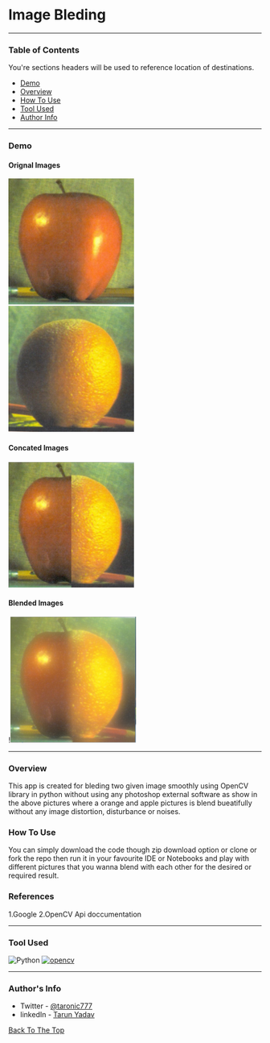 # Image Bleding
---

### Table of Contents
You're sections headers will be used to reference location of destinations.

- [Demo](#demo)
- [Overview](#overview)
- [How To Use](#how-to-use)
- [Tool Used](#tool-used)
- [Author Info](#author-info)

---

### Demo

#### Orignal Images

<img src="https://github.com/Tarun-yadav777/Image_Blending/blob/main/static/apple.jpg"  width="250" height="250" /><br>
<img src="https://github.com/Tarun-yadav777/Image_Blending/blob/main/static/orange.jpg"  width="250" height="250" /><br>


#### Concated Images

<img src="https://github.com/Tarun-yadav777/Image_Blending/blob/main/static/concat.PNG"  width="250" height="250" /><br>

#### Blended Images

!<img src="https://github.com/Tarun-yadav777/Image_Blending/blob/main/static/blend.PNG"  width="250" height="250" /><br>

---

### Overview

This app is created for bleding two given image smoothly using OpenCV library in python without using any photoshop external software as show in the above pictures where a orange and apple pictures is blend bueatifully without any image distortion, disturbance or noises.

### How To Use

You can simply download the code though zip download option or clone or fork the repo then run it in your favourite IDE or Notebooks and play with different pictures that you wanna blend with each other for the desired or required result.

### References
1.Google
2.OpenCV Api doccumentation

---

### Tool Used

![Python](https://img.shields.io/badge/Python-3.8-blueviolet)
<a href="https://opencv.org/" target="_blank"> <img src="https://www.vectorlogo.zone/logos/opencv/opencv-icon.svg" alt="opencv" width="40" height="40"/> </a>


---

### Author's Info

- Twitter - [@taronic777](https://twitter.com/taronic777)
- linkedIn - [Tarun Yadav](https://www.linkedin.com/in/tarun-yadav-47442112b/)

[Back To The Top](#read-me-template)
